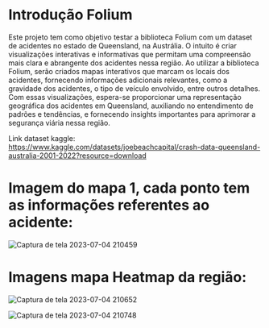 # Introdução Folium

Este projeto tem como objetivo testar a biblioteca Folium com um dataset de acidentes no estado de Queensland, na Austrália. O intuito é criar visualizações interativas e informativas que permitam uma compreensão mais clara e abrangente dos acidentes nessa região. Ao utilizar a biblioteca Folium, serão criados mapas interativos que marcam os locais dos acidentes, fornecendo informações adicionais relevantes, como a gravidade dos acidentes, o tipo de veículo envolvido, entre outros detalhes. Com essas visualizações, espera-se proporcionar uma representação geográfica dos acidentes em Queensland, auxiliando no entendimento de padrões e tendências, e fornecendo insights importantes para aprimorar a segurança viária nessa região.

Link dataset kaggle: https://www.kaggle.com/datasets/joebeachcapital/crash-data-queensland-australia-2001-2022?resource=download

# Imagem do mapa 1, cada ponto tem as informações referentes ao acidente: 

![Captura de tela 2023-07-04 210459](https://github.com/ehctds/Intro_Folium/assets/100098820/7715b15d-2dda-41cc-8524-33a7da47469d)

# Imagens mapa Heatmap da região: 

![Captura de tela 2023-07-04 210652](https://github.com/ehctds/Intro_Folium/assets/100098820/d29b3ea1-f44e-419a-b896-17274763e5d1)

![Captura de tela 2023-07-04 210748](https://github.com/ehctds/Intro_Folium/assets/100098820/be516d80-8773-425f-afb6-e8980994287e)
